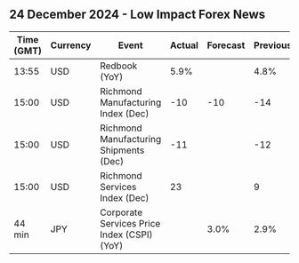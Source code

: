 ## 24 December 2024 - Low Impact Forex News

| Time (GMT) | Currency | Event | Actual | Forecast | Previous |
|------|----------|-------|--------|----------|----------|
| 13:55 | USD | Redbook (YoY) | 5.9% |  | 4.8% |
| 15:00 | USD | Richmond Manufacturing Index (Dec) | -10 | -10 | -14 |
| 15:00 | USD | Richmond Manufacturing Shipments (Dec) | -11 |  | -12 |
| 15:00 | USD | Richmond Services Index (Dec) | 23 |  | 9 |
| 44 min | JPY | Corporate Services Price Index (CSPI) (YoY) |  | 3.0% | 2.9% |
